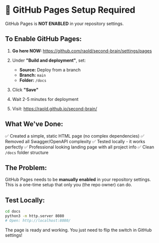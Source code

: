 # 🚨 GitHub Pages Setup Required

GitHub Pages is **NOT ENABLED** in your repository settings.

## To Enable GitHub Pages:

1. **Go here NOW:** https://github.com/raold/second-brain/settings/pages

2. Under **"Build and deployment"**, set:
   - **Source:** Deploy from a branch
   - **Branch:** `main` 
   - **Folder:** `/docs`
   
3. Click **"Save"**

4. Wait 2-5 minutes for deployment

5. Visit: https://raold.github.io/second-brain/

## What We've Done:

✅ Created a simple, static HTML page (no complex dependencies)
✅ Removed all Swagger/OpenAPI complexity
✅ Tested locally - it works perfectly
✅ Professional looking landing page with all project info
✅ Clean `/docs` folder structure

## The Problem:

GitHub Pages needs to be **manually enabled** in your repository settings. This is a one-time setup that only you (the repo owner) can do.

## Test Locally:

```bash
cd docs
python3 -m http.server 8080
# Open: http://localhost:8080/
```

The page is ready and working. You just need to flip the switch in GitHub settings!